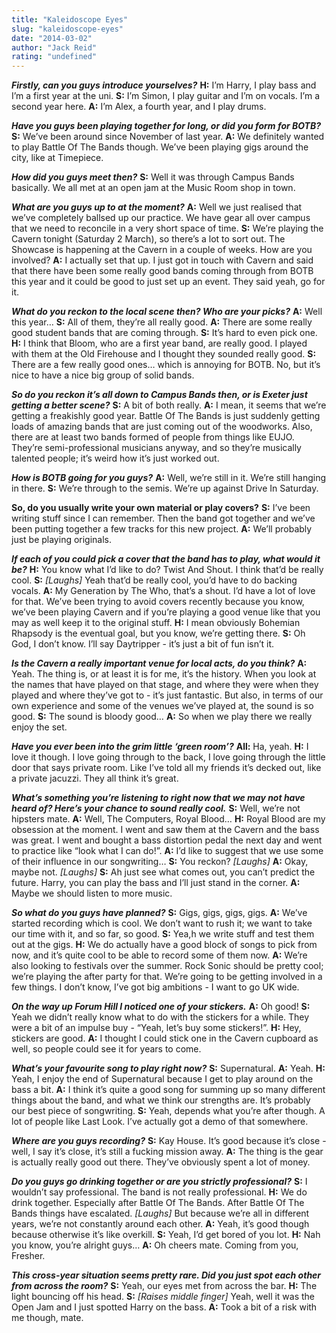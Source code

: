 ```yaml
---
title: "Kaleidoscope Eyes"
slug: "kaleidoscope-eyes"
date: "2014-03-02"
author: "Jack Reid"
rating: "undefined"
---
```


**_Firstly, can you guys introduce yourselves?_** **H:** I’m Harry, I play bass and I’m a first year at the uni. **S:** I’m Simon, I play guitar and I’m on vocals. I’m a second year here. **A:** I’m Alex, a fourth year, and I play drums.

**_Have you guys been playing together for long, or did you form for BOTB?_** **S:** We’ve been around since November of last year. **A:** We definitely wanted to play Battle Of The Bands though. We’ve been playing gigs around the city, like at Timepiece.

**_How did you guys meet then?_** **S:** Well it was through Campus Bands basically. We all met at an open jam at the Music Room shop in town.

**_What are you guys up to at the moment?_** **A:** Well we just realised that we’ve completely ballsed up our practice. We have gear all over campus that we need to reconcile in a very short space of time. **S:** We’re playing the Cavern tonight (Saturday 2 March), so there’s a lot to sort out. The Showcase is happening at the Cavern in a couple of weeks. How are you involved? **A:** I actually set that up. I just got in touch with Cavern and said that there have been some really good bands coming through from BOTB this year and it could be good to just set up an event. They said yeah, go for it.

**_What do you reckon to the local scene then? Who are your picks?_** **A:** Well this year… **S:** All of them, they’re all really good. **A:** There are some really good student bands that are coming through. **S:** It’s hard to even pick one. **H:** I think that Bloom, who are a first year band, are really good. I played with them at the Old Firehouse and I thought they sounded really good. **S:** There are a few really good ones… which is annoying for BOTB. No, but it’s nice to have a nice big group of solid bands.

**_So do you reckon it’s all down to Campus Bands then, or is Exeter just getting a better scene?_** **S:** A bit of both really. **A:** I mean, it seems that we’re getting a freakishly good year. Battle Of The Bands is just suddenly getting loads of amazing bands that are just coming out of the woodworks. Also, there are at least two bands formed of people from things like EUJO. They’re semi-professional musicians anyway, and so they’re musically talented people; it’s weird how it’s just worked out.

**_How is BOTB going for you guys?_** **A:** Well, we’re still in it. We’re still hanging in there. **S:** We’re through to the semis. We’re up against Drive In Saturday.

**So, do you usually write your own material or play covers?** **S:** I’ve been writing stuff since I can remember. Then the band got together and we’ve been putting together a few tracks for this new project. **A:** We’ll probably just be playing originals.

**_If each of you could pick a cover that the band has to play, what would it be?_** **H:** You know what I’d like to do? Twist And Shout. I think that’d be really cool. **S:** _\[Laughs\]_ Yeah that’d be really cool, you’d have to do backing vocals. **A:** My Generation by The Who, that’s a shout. I’d have a lot of love for that. We’ve been trying to avoid covers recently because you know, we’ve been playing Cavern and if you’re playing a good venue like that you may as well keep it to the original stuff. **H:** I mean obviously Bohemian Rhapsody is the eventual goal, but you know, we’re getting there. **S:** Oh God, I don’t know. I’ll say Daytripper - it’s just a bit of fun isn’t it.

_**Is the Cavern a really important venue for local acts, do you think?**_ **A:** Yeah. The thing is, or at least it is for me, it’s the history. When you look at the names that have played on that stage, and where they were when they played and where they’ve got to - it’s just fantastic. But also, in terms of our own experience and some of the venues we’ve played at, the sound is so good. **S:** The sound is bloody good… **A:** So when we play there we really enjoy the set.

_**Have you ever been into the grim little ‘green room’?**_ **All:** Ha, yeah. **H:** I love it though. I love going through to the back, I love going through the little door that says private room. Like I’ve told all my friends it’s decked out, like a private jacuzzi. They all think it’s great.

_**What’s something you’re listening to right now that we may not have heard of? Here’s your chance to sound really cool.**_ **S:** Well, we’re not hipsters mate. **A:** Well, The Computers, Royal Blood… **H:** Royal Blood are my obsession at the moment. I went and saw them at the Cavern and the bass was great. I went and bought a bass distortion pedal the next day and went to practice like “look what I can do!”. **A:** I’d like to suggest that we use some of their influence in our songwriting… **S:** You reckon? _\[Laughs\]_ **A:** Okay, maybe not. _\[Laughs\]_ **S:** Ah just see what comes out, you can’t predict the future. Harry, you can play the bass and I’ll just stand in the corner. **A:** Maybe we should listen to more music.

_**So what do you guys have planned?**_ **S:** Gigs, gigs, gigs, gigs. **A:** We’ve started recording which is cool. We don’t want to rush it; we want to take our time with it, and so far, so good. **S:** Yea,h we write stuff and test them out at the gigs. **H:** We do actually have a good block of songs to pick from now, and it’s quite cool to be able to record some of them now. **A:** We’re also looking to festivals over the summer. Rock Sonic should be pretty cool; we’re playing the after party for that. We’re going to be getting involved in a few things. I don’t know, I’ve got big ambitions - I want to go UK wide.

_**On the way up Forum Hill I noticed one of your stickers.**_ **A:** Oh good! **S:** Yeah we didn’t really know what to do with the stickers for a while. They were a bit of an impulse buy - “Yeah, let’s buy some stickers!”. **H:** Hey, stickers are good. **A:** I thought I could stick one in the Cavern cupboard as well, so people could see it for years to come.

_**What’s your favourite song to play right now?**_ **S:** Supernatural. **A:** Yeah. **H:** Yeah, I enjoy the end of Supernatural because I get to play around on the bass a bit. **A:** I think it’s quite a good song for summing up so many different things about the band, and what we think our strengths are. It’s probably our best piece of songwriting. **S:** Yeah, depends what you’re after though. A lot of people like Last Look. I’ve actually got a demo of that somewhere.

_**Where are you guys recording?**_ **S:** Kay House. It’s good because it’s close - well, I say it’s close, it’s still a fucking mission away. **A:** The thing is the gear is actually really good out there. They’ve obviously spent a lot of money.

_**Do you guys go drinking together or are you strictly professional?**_ **S:** I wouldn’t say professional. The band is not really professional. **H:** We do drink together. Especially after Battle Of The Bands. After Battle Of The Bands things have escalated. _\[Laughs\]_ But because we’re all in different years, we’re not constantly around each other. **A:** Yeah, it’s good though because otherwise it’s like overkill. **S:** Yeah, I’d get bored of you lot. **H:** Nah you know, you’re alright guys… **A:** Oh cheers mate. Coming from you, Fresher.

_**This cross-year situation seems pretty rare. Did you just spot each other from across the room?**_ **S:** Yeah, our eyes met from across the bar. **H:** The light bouncing off his head. **S:** _\[Raises middle finger\]_ Yeah, well it was the Open Jam and I just spotted Harry on the bass. **A:** Took a bit of a risk with me though, mate.
